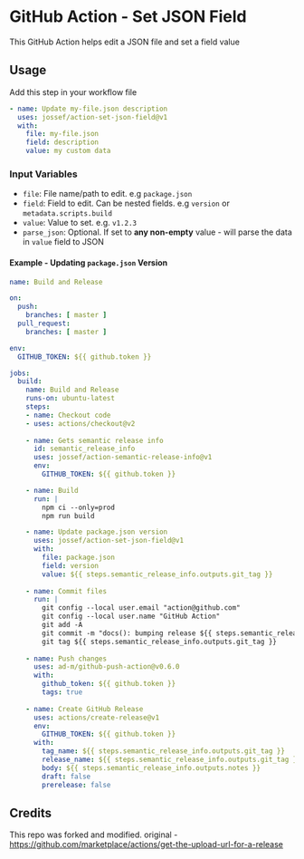 # GitHub Action - Set JSON Field
This GitHub Action helps edit a JSON file and set a field value

## Usage

Add this step in your workflow file
```yaml
- name: Update my-file.json description
  uses: jossef/action-set-json-field@v1
  with:
    file: my-file.json
    field: description
    value: my custom data
```

### Input Variables

- `file`: File name/path to edit. e.g `package.json`
- `field`: Field to edit. Can be nested fields. e.g `version` or `metadata.scripts.build`
- `value`: Value to set. e.g. `v1.2.3`
- `parse_json`: Optional. If set to **any non-empty** value - will parse the data in `value` field to JSON


#### Example - Updating `package.json` Version


```yaml
name: Build and Release

on:
  push:
    branches: [ master ]
  pull_request:
    branches: [ master ]

env:
  GITHUB_TOKEN: ${{ github.token }}

jobs:
  build:
    name: Build and Release
    runs-on: ubuntu-latest
    steps:
    - name: Checkout code
    - uses: actions/checkout@v2
 
    - name: Gets semantic release info
      id: semantic_release_info
      uses: jossef/action-semantic-release-info@v1
      env:
        GITHUB_TOKEN: ${{ github.token }}

    - name: Build
      run: |
        npm ci --only=prod
        npm run build

    - name: Update package.json version
      uses: jossef/action-set-json-field@v1
      with:
        file: package.json
        field: version
        value: ${{ steps.semantic_release_info.outputs.git_tag }}
    
    - name: Commit files
      run: |
        git config --local user.email "action@github.com"
        git config --local user.name "GitHub Action"
        git add -A
        git commit -m "docs(): bumping release ${{ steps.semantic_release_info.outputs.git_tag }}"
        git tag ${{ steps.semantic_release_info.outputs.git_tag }}
        
    - name: Push changes
      uses: ad-m/github-push-action@v0.6.0
      with:
        github_token: ${{ github.token }}
        tags: true
    
    - name: Create GitHub Release
      uses: actions/create-release@v1
      env:
        GITHUB_TOKEN: ${{ github.token }}
      with:
        tag_name: ${{ steps.semantic_release_info.outputs.git_tag }}
        release_name: ${{ steps.semantic_release_info.outputs.git_tag }}
        body: ${{ steps.semantic_release_info.outputs.notes }}
        draft: false
        prerelease: false
```


## Credits
This repo was forked and modified. original - https://github.com/marketplace/actions/get-the-upload-url-for-a-release

